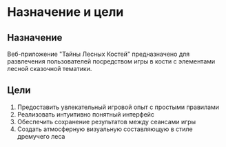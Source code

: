 # Назначение и цели
## Назначение
Веб-приложение "Тайны Лесных Костей" предназначено для развлечения пользователей посредством игры в кости с элементами лесной сказочной тематики. 

## Цели
1. Предоставить увлекательный игровой опыт с простыми правилами
2. Реализовать интуитивно понятный интерфейс
3. Обеспечить сохранение результатов между сеансами игры
4. Создать атмосферную визуальную составляющую в стиле дремучего леса